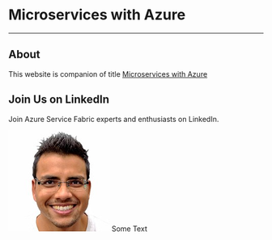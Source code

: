 # Microservices with Azure
---

## About
This website is companion of title [Microservices with Azure](https://www.packtpub.com/virtualization-and-cloud/microservices-azure)

## Join Us on LinkedIn
Join Azure Service Fabric experts and enthusiasts on LinkedIn.

![Local Image](./images/profilePicture.jpg) Some Text

